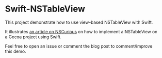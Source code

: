 # Swift-NSTableView

This project demonstrate how to use view-based NSTableView with Swift.

It illustrates [an article on NSCurious](http://nscurious.com/2015/04/08/using-view-based-nstableview-with-swift/) on how to implement a NSTableView on a Cocoa project using Swift.

Feel free to open an issue or comment the blog post to comment/improve this demo.
